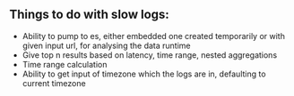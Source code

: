 Things to do with slow logs:
---------------------------
 - Ability to pump to es, either embedded one created temporarily or with given input url, for analysing the data runtime
 - Give top n results based on latency, time range, nested aggregations
 - Time range calculation
 - Ability to get input of timezone which the logs are in, defaulting to current timezone
  

